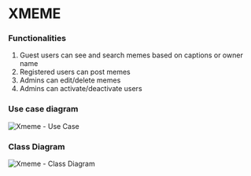 # XMEME 

### Functionalities
1. Guest users can see and search memes based on captions or owner name
2. Registered users can post memes
3. Admins can edit/delete memes
4. Admins can activate/deactivate users 

### Use case diagram
![Xmeme - Use Case](https://user-images.githubusercontent.com/83666636/120932998-d105f000-c715-11eb-823f-fe45640942bc.png)

### Class Diagram
![Xmeme - Class Diagram](https://user-images.githubusercontent.com/83666636/120933007-da8f5800-c715-11eb-9b98-33c6ee35133e.png)
